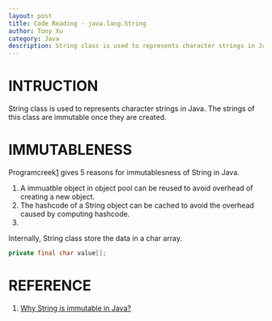 ```yaml
---
layout: post
title: Code Reading - java.lang.String
author: Tony Xu
category: Java
description: String class is used to represents character strings in Java. The strings of this class are immutable once they are created.
---
```


# INTRUCTION

String class is used to represents character strings in Java. The strings of this class are immutable once they are created.

# IMMUTABLENESS

Programcreek[1](http://www.programcreek.com/2013/04/why-string-is-immutable-in-java/) gives 5 reasons  for immutablesness of String in Java.
1. A immuatble object in object pool can be reused to avoid overhead of creating a new object.
2. The hashcode of a String object can be cached to avoid the overhead caused by computing hashcode.
3.

Internally, String class store the data in a char array.

```java
private final char value[];
```


# REFERENCE
1. [Why String is immutable in Java?](http://www.programcreek.com/2013/04/why-string-is-immutable-in-java/)
